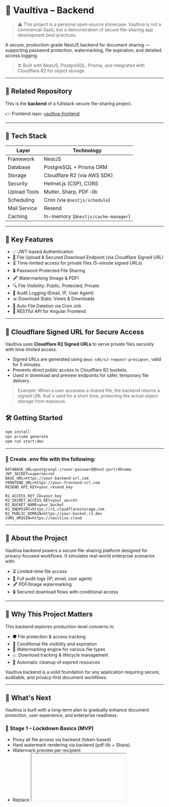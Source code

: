 # 🔐 Vaultiva – Backend

> ⚠️ This project is a personal open-source showcase. Vaultiva is not a commercial SaaS, but a demonstration of secure file-sharing app development best practices.

A secure, production-grade NestJS backend for document sharing — supporting password protection, watermarking, file expiration, and detailed access logging.

> ⚙️ Built with NestJS, PostgreSQL, Prisma, and integrated with Cloudflare R2 for object storage.

---

## 🔗 Related Repository

This is the **backend** of a fullstack secure file-sharing project.

👉 Frontend repo: [vaultiva-frontend](https://github.com/setyaraka/vaultiva-frontend)

---

## 🧰 Tech Stack

| Layer        | Technology                         |
|--------------|-------------------------------------|
| Framework    | NestJS                              |
| Database     | PostgreSQL + Prisma ORM             |
| Storage      | Cloudflare R2 (via AWS SDK)         |
| Security     | Helmet.js (CSP), CORS               |
| Upload Tools | Multer, Sharp, PDF-lib              |
| Scheduling   | Cron (via `@nestjs/schedule`)       |
| Mail Service | Resend                              |
| Caching      | In-memory (`@nestjs/cache-manager`) |

---

## 🔐 Key Features

- ✅ JWT-based Authentication
- 📁 File Upload & Secured Download Endpoint (via Cloudflare Signed URL)
- ⏳ Time-limited access for private files (5-minute signed URLs)
- 🔒 Password-Protected File Sharing
- 🖋️ Watermarking (Image & PDF)
- 🔍 File Visibility: Public, Protected, Private
- 🧾 Audit Logging (Email, IP, User Agent)
- 📊 Download Stats: Views & Downloads
- 🧹 Auto File Deletion via Cron Job
- 🔗 RESTful API for Angular Frontend

---

## 🔐 Cloudflare Signed URL for Secure Access

Vaultiva uses **Cloudflare R2 Signed URLs** to serve private files securely with time-limited access.

- Signed URLs are generated using `@aws-sdk/s3-request-presigner`, valid for 5 minutes.
- Prevents direct public access to Cloudflare R2 buckets.
- Used in download and preview endpoints for safer, temporary file delivery.

> Example: When a user accesses a shared file, the backend returns a signed URL that's valid for a short time, protecting the actual object storage from exposure.

## 🛠️ Getting Started

```bash
npm install
npx prisma generate
npm run start:dev
```
---

### 📄 Create .env file with the following:
```
DATABASE_URL=postgresql://user:password@host:port/dbname
JWT_SECRET=supersecret
BASE_URL=https://your-backend-url.com
FRONTEND_URL=https://your-frontend-url.com
RESEND_API_KEY=your_resend_key

R2_ACCESS_KEY_ID=your_key
R2_SECRET_ACCESS_KEY=your_secret
R2_BUCKET_NAME=your_bucket
R2_ENDPOINT=https://r2.cloudflarestorage.com
R2_PUBLIC_DOMAIN=https://your-bucket.r2.dev
CORS_ORIGIN=https://vaultiva.cloud
```
---

## 📌 About the Project

Vaultiva backend powers a secure file-sharing platform designed for privacy-focused workflows.
It simulates real-world enterprise scenarios with:
- ⏳ Limited-time file access
- 🧾 Full audit logs (IP, email, user agent)
- 🖋️ PDF/Image watermarking
- 🔒 Secured download flows with conditional access

---

## 🎯 Why This Project Matters

This backend explores production-level concerns in:

- 🛡️ File protection & access tracking
- 🔐 Conditional file visibility and expiration
- 🧠 Watermarking engine for various file types
- 📈 Download tracking & lifecycle management
- 🧹 Automatic cleanup of expired resources
  
Vaultiva backend is a solid foundation for any application requiring secure, auditable, and privacy-first document workflows.

---

## 🔮 What's Next
Vaultiva is built with a long-term plan to gradually enhance document protection, user experience, and enterprise readiness.

### 🥇 Stage 1 – Lockdown Basics (MVP)
- Proxy all file access via backend (token-based)
- Hard watermark rendering via backend (pdf-lib + Sharp)
- Watermark preview per recipient
- Replace <iframe> viewer with PDF.js
- Token-based session tracking
- Log PDF open event and last page viewed
- Basic JS protections (blur on tab out, disable right-click)
- Strengthened watermark rendering (positioning, rotating, opacity, content)

### 🥈 Stage 2 – UX & Try Vaultiva
- “Try Vaultiva Now” share demo
- “View as recipient” simulation
- Group file list by protection level
- Enhanced empty states and guidance messages

### 🥉 Stage 3 – Abuse Prevention & Performance
- Brute-force password protection
- IP-based upload/share limiting
- Compress dashboard thumbnails
- Optimize PDF and asset delivery via CDN

### 🧠 Stage 4 – AI & Smart Recovery
- Vaultiva Assistant (AI guide/helper)
- “Forgot password?” → reset suggestion or revoke flow

### 💎 Stage 5 – Enterprise-Grade Protections
- Server-side image rendering + watermark stamping (Sharp)
- Invisible metadata injection (user ID, timestamp, access info)
- Multi-device session logging
- PDF interaction heatmap & analytics

---

## 🙋 Feedback

Have thoughts or found a bug?
Feel free to open an issue for any suggestions or questions.
